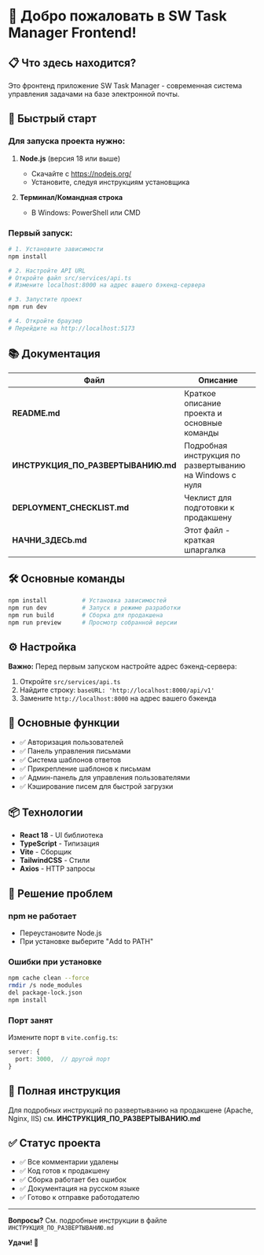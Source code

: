 # 👋 Добро пожаловать в SW Task Manager Frontend!

## 📋 Что здесь находится?

Это фронтенд приложение SW Task Manager - современная система управления задачами на базе электронной почты.

## 🚀 Быстрый старт

### Для запуска проекта нужно:

1. **Node.js** (версия 18 или выше)
   - Скачайте с https://nodejs.org/
   - Установите, следуя инструкциям установщика
   
2. **Терминал/Командная строка**
   - В Windows: PowerShell или CMD

### Первый запуск:

```bash
# 1. Установите зависимости
npm install

# 2. Настройте API URL
# Откройте файл src/services/api.ts
# Измените localhost:8000 на адрес вашего бэкенд-сервера

# 3. Запустите проект
npm run dev

# 4. Откройте браузер
# Перейдите на http://localhost:5173
```

## 📚 Документация

| Файл | Описание |
|------|----------|
| **README.md** | Краткое описание проекта и основные команды |
| **ИНСТРУКЦИЯ_ПО_РАЗВЕРТЫВАНИЮ.md** | Подробная инструкция по развертыванию на Windows с нуля |
| **DEPLOYMENT_CHECKLIST.md** | Чеклист для подготовки к продакшену |
| **НАЧНИ_ЗДЕСЬ.md** | Этот файл - краткая шпаргалка |

## 🛠 Основные команды

```bash
npm install          # Установка зависимостей
npm run dev          # Запуск в режиме разработки
npm run build        # Сборка для продакшена
npm run preview      # Просмотр собранной версии
```

## ⚙️ Настройка

**Важно:** Перед первым запуском настройте адрес бэкенд-сервера:

1. Откройте `src/services/api.ts`
2. Найдите строку: `baseURL: 'http://localhost:8000/api/v1'`
3. Замените `http://localhost:8000` на адрес вашего бэкенда

## 🎯 Основные функции

- ✅ Авторизация пользователей
- ✅ Панель управления письмами
- ✅ Система шаблонов ответов
- ✅ Прикрепление шаблонов к письмам
- ✅ Админ-панель для управления пользователями
- ✅ Кэширование писем для быстрой загрузки

## 📦 Технологии

- **React 18** - UI библиотека
- **TypeScript** - Типизация
- **Vite** - Сборщик
- **TailwindCSS** - Стили
- **Axios** - HTTP запросы

## 🐛 Решение проблем

### npm не работает
- Переустановите Node.js
- При установке выберите "Add to PATH"

### Ошибки при установке
```bash
npm cache clean --force
rmdir /s node_modules
del package-lock.json
npm install
```

### Порт занят
Измените порт в `vite.config.ts`:
```typescript
server: {
  port: 3000,  // другой порт
}
```

## 📖 Полная инструкция

Для подробных инструкций по развертыванию на продакшене (Apache, Nginx, IIS) см. **ИНСТРУКЦИЯ_ПО_РАЗВЕРТЫВАНИЮ.md**

## ✅ Статус проекта

- ✅ Все комментарии удалены
- ✅ Код готов к продакшену
- ✅ Сборка работает без ошибок
- ✅ Документация на русском языке
- ✅ Готово к отправке работодателю

---

**Вопросы?** См. подробные инструкции в файле `ИНСТРУКЦИЯ_ПО_РАЗВЕРТЫВАНИЮ.md`

**Удачи! 🚀**

